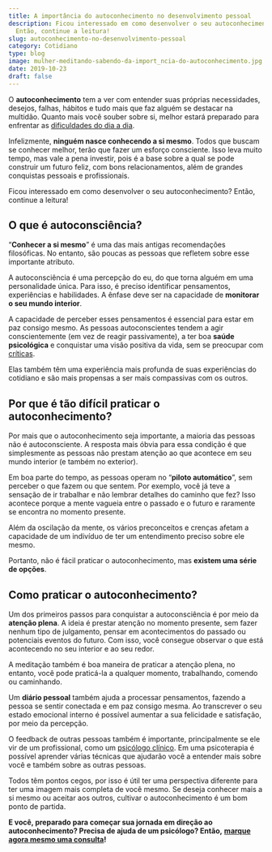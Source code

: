 ```yaml
---
title: A importância do autoconhecimento no desenvolvimento pessoal
description: Ficou interessado em como desenvolver o seu autoconhecimento?
  Então, continue a leitura!
slug: autoconhecimento-no-desenvolvimento-pessoal
category: Cotidiano
type: blog
image: mulher-meditando-sabendo-da-import_ncia-do-autoconhecimento.jpg
date: 2019-10-23
draft: false
---
```


O **autoconhecimento** tem a ver com entender suas próprias necessidades, desejos, falhas, hábitos e tudo mais que faz alguém se destacar na multidão. Quanto mais você souber sobre si, melhor estará preparado para enfrentar as [dificuldades do dia a dia](/sobre-dificuldades-no-trabalho/).

Infelizmente, **ninguém nasce conhecendo a si mesmo**. Todos que buscam se conhecer melhor, terão que fazer um esforço consciente. Isso leva muito tempo, mas vale a pena investir, pois é a base sobre a qual se pode construir um futuro feliz, com bons relacionamentos, além de grandes conquistas pessoais e profissionais.

Ficou interessado em como desenvolver o seu autoconhecimento? Então, continue a leitura!

## **O que é autoconsciência?**

“**Conhecer a si mesmo**” é uma das mais antigas recomendações filosóficas. No entanto, são poucas as pessoas que refletem sobre esse importante atributo.

A autoconsciência é uma percepção do eu, do que torna alguém em uma personalidade única. Para isso, é preciso identificar pensamentos, experiências e habilidades. A ênfase deve ser na capacidade de **monitorar o seu mundo interior**.

A capacidade de perceber esses pensamentos é essencial para estar em paz consigo mesmo. As pessoas autoconscientes tendem a agir conscientemente (em vez de reagir passivamente), a ter boa **saúde psicológica** e conquistar uma visão positiva da vida, sem se preocupar com [críticas](/como-lidar-com-criticas/).

Elas também têm uma experiência mais profunda de suas experiências do cotidiano e são mais propensas a ser mais compassivas com os outros.

## **Por que é tão difícil praticar o autoconhecimento?**

Por mais que o autoconhecimento seja importante, a maioria das pessoas não é autoconsciente. A resposta mais óbvia para essa condição é que simplesmente as pessoas não prestam atenção ao que acontece em seu mundo interior (e também no exterior).

Em boa parte do tempo, as pessoas operam no “**piloto automático**”, sem perceber o que fazem ou que sentem. Por exemplo, você já teve a sensação de ir trabalhar e não lembrar detalhes do caminho que fez? Isso acontece porque a mente vagueia entre o passado e o futuro e raramente se encontra no momento presente.

Além da oscilação da mente, os vários preconceitos e crenças afetam a capacidade de um indivíduo de ter um entendimento preciso sobre ele mesmo.

Portanto, não é fácil praticar o autoconhecimento, mas **existem uma série de opções**.

## **Como praticar o autoconhecimento?**

Um dos primeiros passos para conquistar a autoconsciência é por meio da **atenção plena**. A ideia é prestar atenção no momento presente, sem fazer nenhum tipo de julgamento, pensar em acontecimentos do passado ou potenciais eventos do futuro. Com isso, você consegue observar o que está acontecendo no seu interior e ao seu redor.

A meditação também é boa maneira de praticar a atenção plena, no entanto, você pode praticá-la a qualquer momento, trabalhando, comendo ou caminhando.

Um **diário pessoal** também ajuda a processar pensamentos, fazendo a pessoa se sentir conectada e em paz consigo mesma. Ao transcrever o seu estado emocional interno é possível aumentar a sua felicidade e satisfação, por meio da percepção.

O feedback de outras pessoas também é importante, principalmente se ele vir de um profissional, como um [psicólogo clínico](/pra-que-serve-um-psicologo-clinico/). Em uma psicoterapia é possível aprender várias técnicas que ajudarão você a entender mais sobre você e também sobre as outras pessoas.

Todos têm pontos cegos, por isso é útil ter uma perspectiva diferente para ter uma imagem mais completa de você mesmo. Se deseja conhecer mais a si mesmo ou aceitar aos outros, cultivar o autoconhecimento é um bom ponto de partida.

**E você, preparado para começar sua jornada em direção ao autoconhecimento? Precisa de ajuda de um psicólogo? Então,** [**marque agora mesmo uma consulta**](/contato/)**!**
